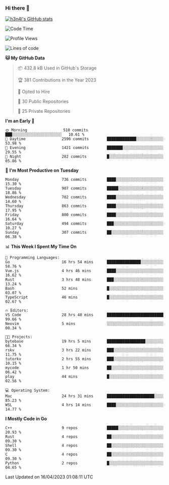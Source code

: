 ### Hi there 👋

[![h3n4l's GitHub stats](https://github-readme-stats.vercel.app/api?username=h3n4l&count_private=true&show_icons=true&theme=radical)](https://github.com/h3n4l/github-readme-stats)

<!--START_SECTION:waka-->
![Code Time](http://img.shields.io/badge/Code%20Time-1%2C134%20hrs%2018%20mins-blue)

![Profile Views](http://img.shields.io/badge/Profile%20Views-1-blue)

![Lines of code](https://img.shields.io/badge/From%20Hello%20World%20I%27ve%20Written-2.7%20million%20lines%20of%20code-blue)

**🐱 My GitHub Data** 

> 📦 432.8 kB Used in GitHub's Storage 
 > 
> 🏆 381 Contributions in the Year 2023
 > 
> 💼 Opted to Hire
 > 
> 📜 30 Public Repositories 
 > 
> 🔑 25 Private Repositories 
 > 
**I'm an Early 🐤** 

```text
🌞 Morning                510 commits         ███░░░░░░░░░░░░░░░░░░░░░░   10.61 % 
🌆 Daytime                2596 commits        █████████████░░░░░░░░░░░░   53.98 % 
🌃 Evening                1421 commits        ███████░░░░░░░░░░░░░░░░░░   29.55 % 
🌙 Night                  282 commits         █░░░░░░░░░░░░░░░░░░░░░░░░   05.86 % 
```
📅 **I'm Most Productive on Tuesday** 

```text
Monday                   736 commits         ████░░░░░░░░░░░░░░░░░░░░░   15.30 % 
Tuesday                  907 commits         █████░░░░░░░░░░░░░░░░░░░░   18.86 % 
Wednesday                702 commits         ████░░░░░░░░░░░░░░░░░░░░░   14.60 % 
Thursday                 863 commits         ████░░░░░░░░░░░░░░░░░░░░░   17.95 % 
Friday                   800 commits         ████░░░░░░░░░░░░░░░░░░░░░   16.64 % 
Saturday                 494 commits         ███░░░░░░░░░░░░░░░░░░░░░░   10.27 % 
Sunday                   307 commits         ██░░░░░░░░░░░░░░░░░░░░░░░   06.38 % 
```


📊 **This Week I Spent My Time On** 

```text
💬 Programming Languages: 
Go                       16 hrs 54 mins      ███████████████░░░░░░░░░░   58.76 % 
Vue.js                   4 hrs 46 mins       ████░░░░░░░░░░░░░░░░░░░░░   16.62 % 
Rust                     3 hrs 48 mins       ███░░░░░░░░░░░░░░░░░░░░░░   13.24 % 
Bash                     52 mins             █░░░░░░░░░░░░░░░░░░░░░░░░   03.07 % 
TypeScript               46 mins             █░░░░░░░░░░░░░░░░░░░░░░░░   02.67 % 

🔥 Editors: 
VS Code                  28 hrs 40 mins      █████████████████████████   99.66 % 
Neovim                   5 mins              ░░░░░░░░░░░░░░░░░░░░░░░░░   00.34 % 

🐱‍💻 Projects: 
bytebase                 19 hrs 5 mins       █████████████████░░░░░░░░   66.34 % 
rskv                     3 hrs 22 mins       ███░░░░░░░░░░░░░░░░░░░░░░   11.75 % 
tutorkv                  2 hrs 55 mins       ███░░░░░░░░░░░░░░░░░░░░░░   10.15 % 
mycode                   1 hr 50 mins        ██░░░░░░░░░░░░░░░░░░░░░░░   06.42 % 
play                     44 mins             █░░░░░░░░░░░░░░░░░░░░░░░░   02.56 % 

💻 Operating System: 
Mac                      24 hrs 31 mins      █████████████████████░░░░   85.23 % 
WSL                      4 hrs 14 mins       ████░░░░░░░░░░░░░░░░░░░░░   14.77 % 
```

**I Mostly Code in Go** 

```text
C++                      9 repos             █████░░░░░░░░░░░░░░░░░░░░   20.93 % 
Rust                     4 repos             ██░░░░░░░░░░░░░░░░░░░░░░░   09.30 % 
Shell                    4 repos             ██░░░░░░░░░░░░░░░░░░░░░░░   09.30 % 
C                        4 repos             ██░░░░░░░░░░░░░░░░░░░░░░░   09.30 % 
Python                   2 repos             █░░░░░░░░░░░░░░░░░░░░░░░░   04.65 % 
```




 Last Updated on 16/04/2023 01:08:11 UTC
<!--END_SECTION:waka-->

